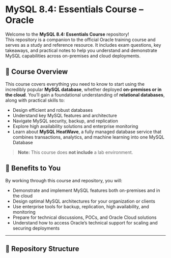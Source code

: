 # MySQL 8.4: Essentials Course – Oracle

Welcome to the **MySQL 8.4: Essentials Course** repository!  
This repository is a companion to the official Oracle training course and serves as a study and reference resource. It includes exam questions, key takeaways, and practical notes to help you understand and demonstrate MySQL capabilities across on-premises and cloud deployments.

## 📘 Course Overview

This course covers everything you need to know to start using the incredibly popular **MySQL database**, whether deployed **on-premises or in the cloud**. You’ll gain a foundational understanding of **relational databases**, along with practical skills to:

- Design efficient and robust databases
- Understand key MySQL features and architecture
- Navigate MySQL security, backup, and replication
- Explore high availability solutions and enterprise monitoring
- Learn about **MySQL HeatWave**, a fully managed database service that combines transactions, analytics, and machine learning into one MySQL Database

> **Note:** This course does **not include** a lab environment.

## 🎯 Benefits to You

By working through this course and repository, you will:

- Demonstrate and implement MySQL features both on-premises and in the cloud
- Design optimal MySQL architectures for your organization or clients
- Use enterprise tools for backup, replication, high availability, and monitoring
- Prepare for technical discussions, POCs, and Oracle Cloud solutions
- Understand how to access Oracle’s technical support for scaling and securing deployments

---

## 📂 Repository Structure

